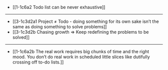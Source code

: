 - [[1-1c6a2 Todo list can be never exhaustive]]
---
- [[3-1c3d2a1 Project ≠ Todo - doing something for its own sake isn’t the same as doing something to solve problems]]
- [[3-1c3d2b Chasing growth ⇒ Keep redefining the problems to be solved]]
---
- [[1-1c6a2b The real work requires big chunks of time and the right mood. You don’t do real work in scheduled little slices like dutifully crossing off to-do lists.]]
